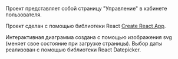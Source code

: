 Проект представляет собой страницу "Управление" в кабинете пользователя.

Проект сделан с помощью библиотеки React [Create React App](https://github.com/facebook/create-react-app).

Интерактивная диаграмма создана с помощью изображения svg (меняет свое состояние при загрузке страницы). 
Выбор даты реализован с помощью библиотеки React Datepicker.